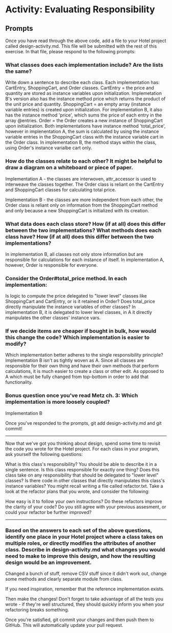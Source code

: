 # Activity: Evaluating Responsibility

## Prompts
Once you have read through the above code, add a file to your Hotel project called design-activity.md. This file will be submitted with the rest of this exercise. In that file, please respond to the following prompts:

### What classes does each implementation include? Are the lists the same?
Write down a sentence to describe each class.
  Each implementation has: CartEntry, ShoppingCart, and Order classes.
  CartEntry = the price and quantity are stored as instance variables upon initialization. Implemetation B's version also has the instance method price which returns the product of the unit price and quantity.
  ShoppingCart = an empty array (instance variable entries) is created upon initialization. For implementation B, it also has the instance method 'price', which sums the price of each entry in the array @entries.
  Order = the Order creates a new instance of ShoppingCart upon initialization. Both implementations have instance method 'total_price', however in implenentation A, the sum is calculated by using the instance variable entries in the ShoppingCart class with the instance variable cart in the Order class. In implementation B, the method stays within the class, using Order's instance varialbe cart only.




### How do the classes relate to each other? It might be helpful to draw a diagram on a whiteboard or piece of paper.
  Implementation A - the classes are interwoven, attr_accessor is used to interweave the classes together. The Order class is reliant on the CartEntry and ShoppingCart classes for calculating total price.

  Implementation B - the classes are more independent from each other, the Order class is reliant only on information from the ShoppingCart method and only because a new ShoppingCart is initialized with its creation.



### What data does each class store? How (if at all) does this differ between the two implementations? What methods does each class have? How (if at all) does this differ between the two implementations?
  In implementation B, all classes not only store information but are responsible for calculations for each instance of itself. In implementation A, however, Order is responsible for everyone.


### Consider the Order#total_price method. In each implementation:
Is logic to compute the price delegated to "lower level" classes like ShoppingCart and CartEntry, or is it retained in Order?
Does total_price directly manipulate the instance variables of other classes?
  In implementation B, it is delegated to lower level classes, in A it directly manipulates the other classes' instance vars.


### If we decide items are cheaper if bought in bulk, how would this change the code? Which implementation is easier to modify?
Which implementation better adheres to the single responsibility principle?
  Implementation B isn't as tightly woven as A. Since all classes are responsible for their own thing and have their own methods that perform calculations, it is much easier to create a class or other edit. As opposed to A which must be fully changed from top-bottom in order to add that functionality.


### Bonus question once you've read Metz ch. 3: Which implementation is more loosely coupled?
  Implementation B


Once you've responded to the prompts, git add design-activity.md and git commit!

****

Now that we've got you thinking about design, spend some time to revisit the code you wrote for the Hotel project. For each class in your program, ask yourself the following questions:

What is this class's responsibility?
You should be able to describe it in a single sentence.
Is this class responsible for exactly one thing?
Does this class take on any responsibility that should be delegated to "lower level" classes?
Is there code in other classes that directly manipulates this class's instance variables?
You might recall writing a file called refactor.txt. Take a look at the refactor plans that you wrote, and consider the following:

How easy is it to follow your own instructions?
Do these refactors improve the clarity of your code?
Do you still agree with your previous assesment, or could your refactor be further improved?
****

### Based on the answers to each set of the above questions, identify one place in your Hotel project where a class takes on multiple roles, or directly modifies the attributes of another class. Describe in design-activity.md what changes you would need to make to improve this design, and how the resulting design would be an improvement.
  Changed a bunch of stuff, remove CSV stuff since it didn't work out, change some methods and clearly separate module from class. 


If you need inspiration, remember that the reference implementation exists.

Then make the changes! Don't forget to take advantage of all the tests you wrote - if they're well structured, they should quickly inform you when your refactoring breaks something.

Once you're satisfied, git commit your changes and then push them to GitHub. This will automatically update your pull request.
